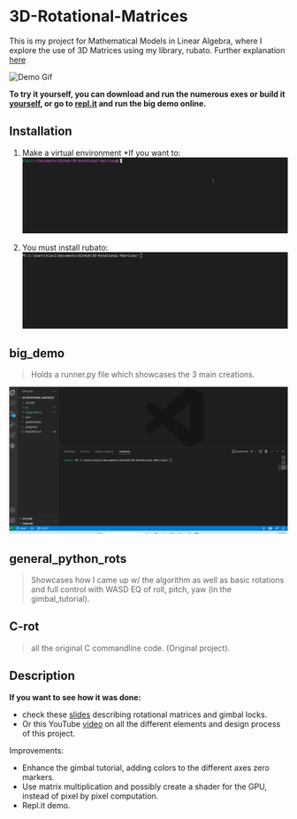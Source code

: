 # 3D-Rotational-Matrices

This is my project for Mathematical Models in Linear Algebra, where I explore the use of 3D Matrices using my library, rubato.
Further explanation [here](/README.md#Description)

![Demo Gif](Usage-Demo/donut.gif)

__To try it yourself, you can download and run the numerous exes or build it [yourself](/README.md#Installation), or go to [repl.it]() and run the big demo online.__

## Installation

1. Make a virtual environment \*If you want to:
   ![Venv](Usage-Demo/virtual_env.gif)

2. You must install rubato:
   ![Rubato](Usage-Demo/install_rubato.gif)

## big_demo

> Holds a runner.py file which showcases the 3 main creations.

![Run](Usage-Demo/runner.gif)

## general_python_rots

> Showcases how I came up w/ the algorithm as well as basic rotations and full control with WASD EQ of roll, pitch, yaw (in the gimbal_tutorial).

## C-rot

> all the original C commandline code. (Original project).

## Description

__If you want to see how it was done:__ 
* check these [slides](https://docs.google.com/presentation/d/1S6Tq5zvRbTNgvMFwpLw_Dwiy8rMKnze3SVTjfmKySYc/edit?usp=sharing) describing rotational matrices and gimbal locks.
* Or this YouTube [video](https://youtu.be/S26etodkbBY) on all the different elements and design process of this project.

 
Improvements:
* Enhance the gimbal tutorial, adding colors to the different axes zero markers.
* Use matrix multiplication and possibly create a shader for the GPU, instead of pixel by pixel computation.
* Repl.it demo.
